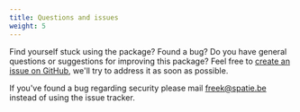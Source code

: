 ```yaml
---
title: Questions and issues
weight: 5
---
```


Find yourself stuck using the package? Found a bug? Do you have general questions or suggestions for improving this package? Feel free to [create an issue on GitHub](https://github.com/spatie/laravel-html/issues), we'll try to address it as soon as possible.

If you've found a bug regarding security please mail [freek@spatie.be](mailto:freek@spatie.be) instead of using the issue tracker.